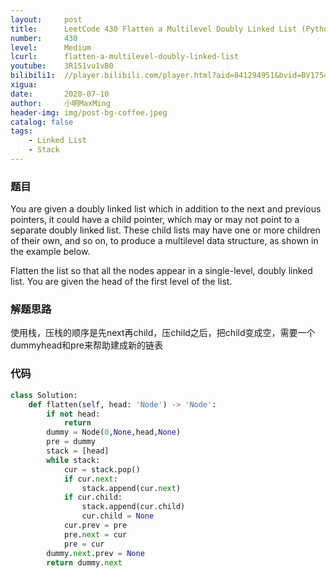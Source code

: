 ```yaml
---
layout:     post
title:      LeetCode 430 Flatten a Multilevel Doubly Linked List (Python)
number:     430
level:      Medium
lcurl:      flatten-a-multilevel-doubly-linked-list
youtube:    3R151vu1vB0
bilibili1:  //player.bilibili.com/player.html?aid=841294951&bvid=BV1754y1q7Kb&cid=210925404&page=1
xigua:      
date:       2020-07-10
author:     小明MaxMing
header-img: img/post-bg-coffee.jpeg
catalog: false
tags:
    - Linked List
    - Stack
---
```


### 题目

You are given a doubly linked list which in addition to the next and previous pointers, it could have a child pointer, which may or may not point to a separate doubly linked list. These child lists may have one or more children of their own, and so on, to produce a multilevel data structure, as shown in the example below.

Flatten the list so that all the nodes appear in a single-level, doubly linked list. You are given the head of the first level of the list.

### 解题思路

使用栈，压栈的顺序是先next再child，压child之后，把child变成空，需要一个dummyhead和pre来帮助建成新的链表

### 代码
```python
class Solution:
    def flatten(self, head: 'Node') -> 'Node':
        if not head:
            return
        dummy = Node(0,None,head,None)
        pre = dummy
        stack = [head]
        while stack:
            cur = stack.pop()
            if cur.next:
                stack.append(cur.next)
            if cur.child:
                stack.append(cur.child)
                cur.child = None
            cur.prev = pre
            pre.next = cur
            pre = cur
        dummy.next.prev = None
        return dummy.next
```
